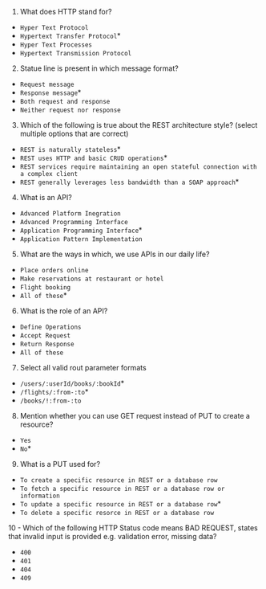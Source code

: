 1. What does HTTP stand for?
- `Hyper Text Protocol`
- `Hypertext Transfer Protocol`*
- `Hyper Text Processes`
- `Hypertext Transmission Protocol`

2. Statue line is present in which message format?
- `Request message`
- `Response message`*
- `Both request and response`
- `Neither request nor response`

3. Which of the following is true about the REST architecture style? (select multiple options that are correct)
- `REST is naturally stateless`*
- `REST uses HTTP and basic CRUD operations`*
- `REST services require maintaining an open stateful connection with a complex client`
- `REST generally leverages less bandwidth than a SOAP approach`*

4. What is an API?
- `Advanced Platform Inegration`
- `Advanced Programming Interface`
- `Application Programming Interface`*
- `Application Pattern Implementation`

5. What are the ways in which, we use APIs in our daily life?
- `Place orders online`
- `Make reservations at restaurant or hotel`
- `Flight booking`
- `All of these`*

6. What is the role of an API?
- `Define Operations`
- `Accept Request`
- `Return Response`
- `All of these`

7. Select all valid rout parameter formats
- `/users/:userId/books/:bookId`*
- `/flights/:from-:to`*
- `/books/!:from-:to`

8. Mention whether you can use GET request instead of PUT to create a resource?
- `Yes`
- `No`*

9. What is a PUT used for?
- `To create a specific resource in REST or a database row`
- `To fetch a specific resource in REST or a database row or information`
- `To update a specific resource in REST or a database row`*
- `To delete a specific resorce in REST or a database row`

10 - Which of the following HTTP Status code means BAD REQUEST, states that invalid input is provided e.g. validation error, missing data?
- `400`
- `401`
- `404`
- `409`

